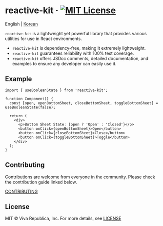 # reactive-kit &middot; [![MIT License](https://img.shields.io/badge/license-MIT-blue.svg)](https://github.com/toss/slash/blob/main/LICENSE)

English | [Korean](./README-ko_kr.md)

`reactive-kit` is a lightweight yet powerful library that provides various utilities for use in React environments.

- `reactive-kit` is dependency-free, making it extremely lightweight.
- `reactive-kit` guarantees reliability with 100% test coverage.
- `reactive-kit` offers JSDoc comments, detailed documentation, and examples to ensure any developer can easily use it.

## Example

```tsx
import { useBooleanState } from 'reactive-kit';

function Component() {
  const [open, openBottomSheet, closeBottomSheet, toggleBottomSheet] = useBooleanState(false);

  return (
    <div>
      <p>Bottom Sheet State: {open ? 'Open' : 'Closed'}</p>
      <button onClick={openBottomSheet}>Open</button>
      <button onClick={closeBottomSheet}>Close</button>
      <button onClick={toggleBottomSheet}>Toggle</button>
    </div>
  );
}
```

## Contributing

Contributions are welcome from everyone in the community. Please check the contribution guide linked below.

[CONTRIBUTING](./.github/CONTRIBUTING.md)

## License

MIT © Viva Republica, Inc. For more details, see [LICENSE](./LICENSE)
